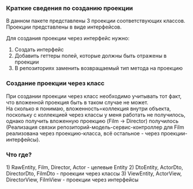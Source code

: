 <h3>Краткие сведения по созданию проекции</h3>

В данном пакете представлены 3 проекции соответствующих классов.
<br>
Проекции представлены в виде интерфейсов.

Для создания проекции через интерфейс нужно:
1) Создать интерфейс
2) Добавить геттеры полей, которые должны быть отражены в проекции
3) В репозиториях заменить возвращаемый тип метода на проекцию

<h3>Создание проекции через класс</h3>

При создании проекции через класс необходимо учитывать тот факт,
что вложенной проекция быть в таком случае не может. 
<br>На сколько я понимаю,
вложенность=коллекция внутри объекта, поскольку с коллекцией через классы у меня
работать не получилось, однако получить вложенную проекцию (Film -> Director) получилось
(Реализация связки репозиторий-модель-сервис-контроллер для Film реализована через проекцию-класса,
всё остальное - через проекции-интерфейсы).

<h3>Что где?</h3>
1) RawEntity, Film, Director, Actor - целевые Entity
2) DtoEntity, ActorDto, DirectorDto, FilmDto - проекции через классы
3) ViewEntity, ActorView, DirectorView, FilmView - проекции через интерфейсы